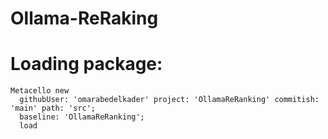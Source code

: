 # Ollama-ReRaking

# Loading package:

```smalltalk
Metacello new
  githubUser: 'omarabedelkader' project: 'OllamaReRanking' commitish: 'main' path: 'src';
  baseline: 'OllamaReRanking';
  load
```
